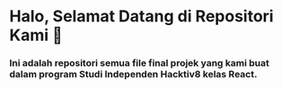 # Halo, Selamat Datang di Repositori Kami 🥳

### Ini adalah repositori semua file final projek yang kami buat dalam program Studi Independen Hacktiv8 kelas React.



<!-- (kalau sudah publik aktifkan ini)
 ## Anggota Kelompok
<a href="https://github.com/MhinHub/Final-Projects_RCTN-Hacktiv8_SIB/graphs/contributors">
  <img src="https://contrib.rocks/image?repo=MhinHub/Final-Projects_RCTN-Hacktiv8_SIB" />
</a> --> 
